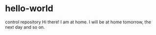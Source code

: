 # hello-world
control repository
Hi there!
I am at home. I will be at home tomorrow, the next day and so on.
